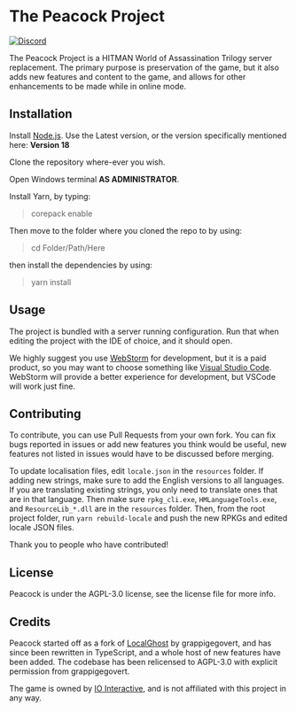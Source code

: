 # The Peacock Project

[![Discord](https://img.shields.io/discord/826809653181808651?label=Discord&logo=discord&logoColor=white&style=for-the-badge)](https://discord.gg/peacock)

The Peacock Project is a HITMAN World of Assassination Trilogy server
replacement.
The primary purpose is preservation of the game, but it also adds new features
and
content to the game, and allows for other enhancements to be made while in
online mode.

## Installation

Install [Node.js](https://nodejs.org/en/). Use the Latest version, or the
version
specifically mentioned here: **Version 18**

Clone the repository where-ever you wish.

Open Windows terminal **AS ADMINISTRATOR**.

Install Yarn, by typing:

> corepack enable

Then move to the folder where you cloned the repo to by using:

> cd Folder/Path/Here

then install the dependencies by using:

> yarn install

## Usage

The project is bundled with a server running configuration.
Run that when editing the project with the IDE of choice, and it should open.

We highly suggest you use [WebStorm](https://www.jetbrains.com/webstorm/) for
development,
but it is a paid product, so you may want to choose something
like [Visual Studio Code](https://code.visualstudio.com/).
WebStorm will provide a better experience for development, but VSCode will work
just fine.

## Contributing

To contribute, you can use Pull Requests from your own fork. You can fix bugs
reported in issues or add new features you think would be useful, new features
not listed in issues would have to be discussed before merging.

To update localisation files, edit `locale.json` in the
`resources` folder. If adding new strings, make sure to add the English versions
to all languages. If you are translating existing strings, you only need to
translate ones that are in that language. Then make sure `rpkg_cli.exe`,
`HMLanguageTools.exe`, and `ResourceLib_*.dll` are in the `resources` folder.
Then, from the root project folder, run `yarn rebuild-locale` and push the new
RPKGs and edited locale JSON files.

Thank you to people who have contributed!

## License

Peacock is under the AGPL-3.0 license, see the license file for more info.

## Credits

Peacock started off as a fork
of [LocalGhost](https://gitlab.com/grappigegovert/LocalGhost)
by grappigegovert, and has since been rewritten in TypeScript, and a whole host
of new features have been added. The codebase has been relicensed to AGPL-3.0
with explicit permission from grappigegovert.

The game is owned by [IO Interactive](https://ioi.dk), and is not affiliated
with this project in any way.
